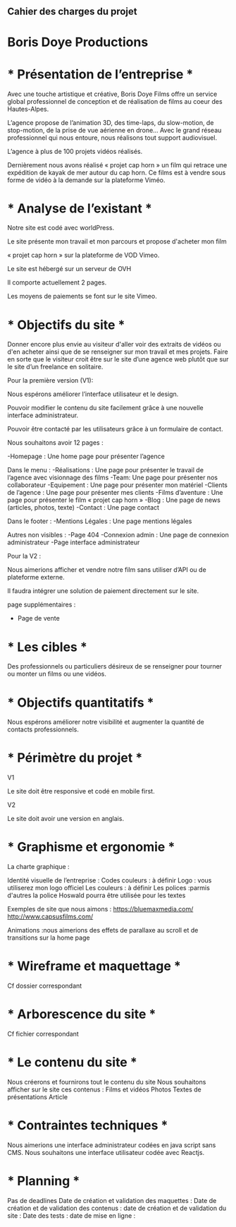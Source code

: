 ## Cahier des charges du projet 
# Boris Doye Productions


# * Présentation de l’entreprise * 

Avec une touche artistique et créative, Boris Doye Films offre un service global professionnel de conception et de réalisation de films au coeur des Hautes-Alpes.

L’agence propose de l’animation 3D, des time-laps, du slow-motion, de stop-motion, de la prise de vue aérienne en drone… Avec le grand réseau professionnel qui nous entoure, nous réalisons tout support audiovisuel.

L’agence à plus de 100 projets vidéos réalisés.

Dernièrement nous avons réalisé « projet cap horn » un film qui retrace une expédition de kayak de mer autour du cap horn.
Ce films est à vendre sous forme de vidéo  à la demande sur la plateforme Viméo. 

# * Analyse de l’existant * 


Notre site est codé avec worldPress.

Le site présente mon travail et mon parcours et propose d'acheter mon film 

« projet cap horn » sur la plateforme de VOD Vimeo.

Le site est hébergé sur un serveur de OVH

Il comporte actuellement  2 pages. 

Les moyens de paiements se font sur le site Vimeo.


# * Objectifs du site * 

Donner encore plus envie au visiteur d'aller voir des extraits de vidéos ou d'en acheter ainsi que de se renseigner sur mon travail et mes projets.
Faire en sorte que le visiteur croit être sur le site d’une agence web plutôt que sur le site d’un freelance en solitaire.

Pour la première version (V1):

Nous espérons améliorer l’interface utilisateur et le design.

Pouvoir modifier le contenu du site facilement grâce à une nouvelle interface administrateur.

Pouvoir être contacté par les utilisateurs grâce à un formulaire de contact.


Nous souhaitons avoir 12 pages :

-Homepage : Une home page pour présenter l’agence

Dans le menu :
-Réalisations : Une page pour présenter le travail de l’agence avec visionnage des films
-Team: Une page pour présenter nos collaborateur
-Equipement : Une page pour présenter mon matériel
-Clients de l’agence : Une page pour présenter mes clients
-Films d’aventure : Une page pour présenter le film « projet cap horn »
-Blog : Une page de news (articles, photos, texte)
-Contact : Une page contact

Dans le footer :
-Mentions Légales : Une page mentions légales

Autres non visibles :
-Page 404
-Connexion admin : Une page de connexion administrateur
-Page interface administrateur

Pour la V2 :

Nous aimerions afficher et vendre notre film sans utiliser d’API ou de plateforme externe.

Il faudra intégrer une solution de paiement directement sur le site.

page supplémentaires :

- Page de vente

# * Les cibles * 

Des professionnels ou particuliers désireux de se renseigner pour tourner ou monter un films ou une vidéos.

# * Objectifs quantitatifs * 

Nous espérons améliorer notre visibilité et augmenter la quantité de contacts professionnels. 

# * Périmètre du projet * 

V1

Le site doit être responsive et codé en mobile first.

V2

Le site doit avoir une version en anglais.

# * Graphisme et ergonomie * 

La charte graphique : 

Identité visuelle de l’entreprise : 
Codes couleurs : à définir
Logo : vous utiliserez mon logo officiel 
Les couleurs : à définir
Les polices :parmis d'autres la police Hoswald pourra être utilisée pour les textes

Exemples de site que nous aimons : 
https://bluemaxmedia.com/
http://www.capsusfilms.com/

Animations :nous aimerions des effets de parallaxe au scroll et de transitions sur la home page



# * Wireframe et maquettage *

Cf dossier correspondant 

# * Arborescence du site *

Cf fichier correspondant

# * Le contenu du site *

Nous créerons et fournirons tout le contenu du site 
Nous souhaitons afficher sur le site ces contenus : 
Films et vidéos
Photos
Textes de présentations
Article

# * Contraintes techniques * 

Nous aimerions une interface administrateur codées en java script sans CMS.
Nous souhaitons une interface utilisateur codée avec Reactjs.

# * Planning *

Pas de deadlines 
Date de création et validation des maquettes :
Date de création et de validation des contenus :
date de création et de validation du site :
Date des tests :
date de mise en ligne :

